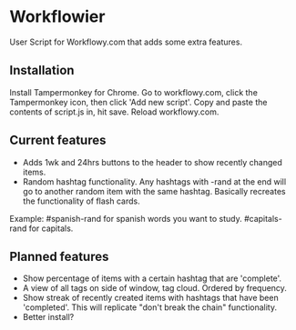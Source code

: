 # Workflowier
User Script for Workflowy.com that adds some extra features.

## Installation

Install Tampermonkey for Chrome. Go to workflowy.com, click the Tampermonkey icon, then click 'Add new script'. Copy and paste the contents of script.js in, hit save. Reload workflowy.com.

## Current features

 - Adds 1wk and 24hrs buttons to the header to show recently changed items.
 - Random hashtag functionality. Any hashtags with -rand at the end will go to another random item with the same hashtag. Basically recreates the functionality of flash cards.

  Example: #spanish-rand for spanish words you want to study. #capitals-rand for capitals.

## Planned features

 - Show percentage of items with a certain hashtag that are 'complete'.
 - A view of all tags on side of window, tag cloud. Ordered by frequency.
 - Show streak of recently created items with hashtags that have been 'completed'. This will replicate "don't break the chain" functionality.
 - Better install?
